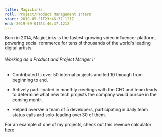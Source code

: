 ```yaml
---
title: MagicLinks
roll: Project/Product Management Intern
start: 2019-05-01T23:46:37.121Z
end: 2019-09-01T23:46:37.121Z
---
```


Born in 2014, MagicLinks is the fastest-growing video influencer platform, powering social commerce for tens of thousands of the world's leading digital artists. 

###### Working as a Product and Project Manger I:

- Contributed to over 50 internal projects and led 10 through from beginning to end.

- Actively participated in monthly meetings with the CEO and team leads to determine what new tech projects the company would pursue in the coming month.

- Helped oversee a team of 5 developers, participating in daily team status calls and solo-leading over 30 of them.

For an example of one of my projects, check out this revenue calculator [here](https://google.com)